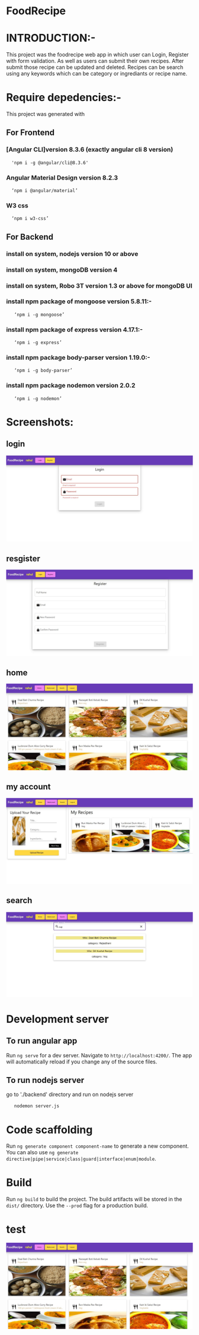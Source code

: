 # FoodRecipe


# INTRODUCTION:-
This project was the foodrecipe web app in which user can Login, Register with form validation. 
As well as users can submit their own recipes. 
After submit those recipe can be updated and deleted. 
Recipes can be search using any keywords which can be category or ingrediants or recipe name.


# Require depedencies:-
This project was generated with
## For Frontend
### [Angular CLI]version 8.3.6 (exactly angular cli 8 version)
      'npm i -g @angular/cli@8.3.6'    
### Angular Material Design version 8.2.3
      ‘npm i @angular/material’
### W3 css
      ‘npm i w3-css’

## For Backend
### install on system, nodejs version 10 or above

### install on system, mongoDB version 4

### install on system, Robo 3T version 1.3 or above for mongoDB UI

### install npm package of mongoose version 5.8.11:-
       ‘npm i -g mongoose’      
### install npm package of express version 4.17.1:-
       ‘npm i -g express’     
### install npm package body-parser version 1.19.0:-
       ‘npm i -g body-parser’     
### install npm package nodemon version 2.0.2
       ‘npm i -g nodemon’     



# Screenshots:
## login
![](src/assets/login.jpeg)
## resgister
![](src/assets/register.jpeg)
## home
![](src/assets/home.jpeg)
## my account
![](src/assets/my%20account.jpeg)
## search
![](src/assets/search.jpeg)


# Development server
## To run angular app
Run `ng serve` for a dev server. Navigate to `http://localhost:4200/`. The app will automatically reload if you change any of the source files.

## To run nodejs server 
go to './backend' directory and run on nodejs server
       
       nodemon server.js



# Code scaffolding
Run `ng generate component component-name` to generate a new component. You can also use `ng generate directive|pipe|service|class|guard|interface|enum|module`.

# Build
Run `ng build` to build the project. The build artifacts will be stored in the `dist/` directory. Use the `--prod` flag for a production build.

# test
![](src/assets/home.jpeg)
